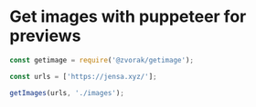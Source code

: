 # Get images with puppeteer for previews

```js
const getimage = require('@zvorak/getimage');

const urls = ['https://jensa.xyz/'];

getImages(urls, './images');
```